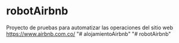 # robotAirbnb
Proyecto de pruebas para  automatizar las operaciones del sitio web https://www.airbnb.com.co/
"# alojamientoAirbnb" 
"# robotAirbnb" 
